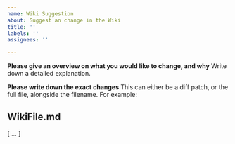 ```yaml
---
name: Wiki Suggestion
about: Suggest an change in the Wiki
title: ''
labels: ''
assignees: ''

---
```


**Please give an overview on what you would like to change, and why**
Write down a detailed explanation.

**Please write down the exact changes**
This can either be a diff patch, or the full file, alongside the filename. For example:

WikiFile.md
---
[ ... ]
